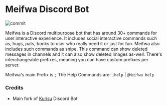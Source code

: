 # Meifwa Discord Bot
![commit](https://img.shields.io/github/last-commit/KayTwenty/Meifwa-Discord-Bot?style=for-the-badge)

Meifwa is a Discord multipurpose bot that has around 30+ commands for user interactive experience. It includes social interactive commands such as, hugs, pats, bonks to user who really need it or just for fun. Meifwa also includes such commands as snipe. This command can show deleted messages in channels and it can also show deleted images as-well. There's interchangeable prefixes, meaning you can have custom prefixes per server. 

Meifwa's main Prefix is `;` The Help Commands are: `;help` | `@Meifwa help`

### Credits
- Main fork of [Kurisu](https://github.com/Yat-o/Kurisu) Discord Bot
